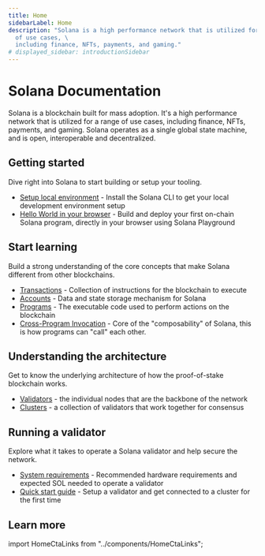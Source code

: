 ```yaml
---
title: Home
sidebarLabel: Home
description: "Solana is a high performance network that is utilized for a range
  of use cases, \
  including finance, NFTs, payments, and gaming."
# displayed_sidebar: introductionSidebar
---
```


# Solana Documentation

Solana is a blockchain built for mass adoption. It's a high performance network
that is utilized for a range of use cases, including finance, NFTs, payments,
and gaming. Solana operates as a single global state machine, and is open,
interoperable and decentralized.

## Getting started

Dive right into Solana to start building or setup your tooling.

- [Setup local environment](/cli) - Install the Solana CLI to get your local
  development environment setup
- [Hello World in your browser](getstarted/hello-world) - Build and deploy your
  first on-chain Solana program, directly in your browser using Solana
  Playground

## Start learning

Build a strong understanding of the core concepts that make Solana different
from other blockchains.

- [Transactions](./developing/programming-model/transactions) - Collection of
  instructions for the blockchain to execute
- [Accounts](./developing/programming-model/accounts) - Data and state storage
  mechanism for Solana
- [Programs](./developing/intro/programs) - The executable code used to perform
  actions on the blockchain
- [Cross-Program Invocation](./developing/programming-model/calling-between-programs) -
  Core of the "composability" of Solana, this is how programs can "call" each
  other.

## Understanding the architecture

Get to know the underlying architecture of how the proof-of-stake blockchain
works.

- [Validators](./validator/anatomy) - the individual nodes that are the backbone
  of the network
- [Clusters](./cluster/overview) - a collection of validators that work together
  for consensus

## Running a validator

Explore what it takes to operate a Solana validator and help secure the network.

- [System requirements](./running-validator/validator-reqs) - Recommended
  hardware requirements and expected SOL needed to operate a validator
- [Quick start guide](./validator/get-started/setup-a-validator) - Setup a
  validator and get connected to a cluster for the first time

## Learn more

import HomeCtaLinks from "../components/HomeCtaLinks";

<HomeCtaLinks />
